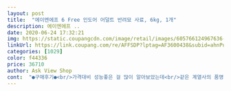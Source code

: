 ```yaml
---
layout: post 
title:  "에이엔에프 6 Free 인도어 어덜트 반려묘 사료, 6kg, 1개" 
description: 에이엔에프 ..
date: 2020-06-24 17:32:21 
img: https://static.coupangcdn.com/image/retail/images/605766124967636-4609417d-ba00-41b1-a135-f22300c5ba0b.jpg 
linkUrl: https://link.coupang.com/re/AFFSDP?lptag=AF3600438&subid=ahnPublicAsk&pageKey=3238709&itemId=396406&vendorItemId=3000305006&traceid=V0-113-0e10a0770f41104c 
categories: [1029] 
color: f44336 
price: 36710 
author: Ask View Shop 
cont:  "●구매후기●<br/>가격대비 성능좋은 걸 많이 알아보았는데<br/>같은 계열사의 품명이 다른 사료를 먹이고 있던 터라 새로운 사료에 거부감없이 잘 먹어요.<br/>  특이한 점은 변냄새가 심하지 않다는 점과 예전보다 건사료 먹는 양이 늘었다는 점이에요.<br/><br/>개별포장이 다소 용량이 큰 듯 하지만 잘먹으니, 괜찮아요.<br/> 다 먹이고 또 구입하러 올게요!!^^<br/>거부감없이 잘 적응해 줘서 고맙네요 주인님께ㅋㅋ‥<br/>그만큼 좋을 거라 생각되어지구요.<br/><br/>다음 단계 사료 구매!<br/>당장 한봉지 남아서 괜히 다른걸로 떨컥바깟다가<br/>맛난것들도많고 싼건먹이기싫코 ㅠㅠ<br/>모래 벤토쓸땐 그나마똥냄새 모래가 바짝 말려주었는데.<br/>.<br/> ㅠㅠ<br/>무었보다 울 주인님<br/>사료가리면 어저나싶어 우선 한번더 이걸먹이고<br/>사료는 약간 기름지고<br/>사막화없고 감자캐며 모래가루안날리니 그게 어디라니 넘나행복하다는♡<br/>사막화와 똥냄새를 맞바꿈 ㅎㅎㅎ<br/>살은 그닥 많이 안쪄서 걱정인데<br/>살짝 사료냄새심한편<br/>아기고양이 anf키튼사료를 구매후<br/>암튼 anf사료 개별소별포장<br/>여아라 크게 안찐다는 말도있고!<br/>요즘 유니참으로 화장실을 바꾼뒤<br/>우선 anf 사료를 먹여보니<br/>유통기한도2020년 짜리로 넉넉하며!<br/>응아냄새도 상중하중에 상에서조금위??<br/>이 사료가 관찮은 것 같아요.<br/>블루 냥이빼고 다 잘 먹었어요.<br/><br/>이번엔 포장상태도 안터지고 잘왔고!<br/>작년 11월초쯤 구매후 6.<br/>5키로짜리 3달 가량 먹이니 떨어져서 사료 폭풍검색 ㅠㅠ<br/>잘 먹일게요.<br/>번창하세요!또 구매할게요!<br/>잘드시니 굿♡<br/>재구매의사있고<br/>저는 맡아볼 때는  맛있는 냄새가 나요.<br/>집에 있는 미국산 natural balance사료가 보다 냄새가 더 좋은 것 같아요.<br/>가격도 저렴하고 진짜 살만해요!전에 몇가지 사료 사봤는데 냥들이 거의 먹지도 않아요.<br/>이번에 잘 사서 다행이에요!!♡♡<br/>젭알건강히 오래오래 함께하자 울왕뽕이♡<br/>천천히 알아볼 심사로<br/>털에 윤기도 좔좔이고<br/>" 
---
```


